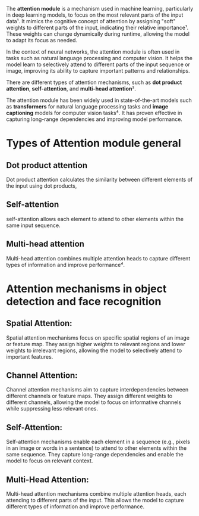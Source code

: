 The **attention module** is a mechanism used in machine learning, particularly in deep learning models, to focus on the most relevant parts of the input data¹.
It mimics the cognitive concept of attention by assigning "soft" weights to different parts of the input, indicating their relative importance¹.
These weights can change dynamically during runtime, allowing the model to adapt its focus as needed.

In the context of neural networks, the attention module is often used in tasks such as natural language processing and computer vision. 
It helps the model learn to selectively attend to different parts of the input sequence or image, improving its ability to capture important patterns and relationships.

There are different types of attention mechanisms, such as **dot product attention**, **self-attention**, and **multi-head attention**².

The attention module has been widely used in state-of-the-art models such as **transformers** for natural language processing tasks and **image captioning** models for computer vision tasks⁴. It has proven effective in capturing long-range dependencies and improving model performance.

# Types of Attention module general

## Dot product attention
Dot product attention calculates the similarity between different elements of the input using dot products, 
## Self-attention
self-attention allows each element to attend to other elements within the same input sequence.
## Multi-head attention
Multi-head attention combines multiple attention heads to capture different types of information and improve performance⁴.

# Attention mechanisms in object detection and face recognition 

## Spatial Attention: 
Spatial attention mechanisms focus on specific spatial regions of an image or feature map.
They assign higher weights to relevant regions and lower weights to irrelevant regions, allowing the model to selectively attend to important features.
## Channel Attention:
Channel attention mechanisms aim to capture interdependencies between different channels or feature maps.
They assign different weights to different channels, allowing the model to focus on informative channels while suppressing less relevant ones.
## Self-Attention:
Self-attention mechanisms enable each element in a sequence (e.g., pixels in an image or words in a sentence) to attend to other elements within the same sequence.
They capture long-range dependencies and enable the model to focus on relevant context.
## Multi-Head Attention:
Multi-head attention mechanisms combine multiple attention heads, each attending to different parts of the input.
This allows the model to capture different types of information and improve performance.
